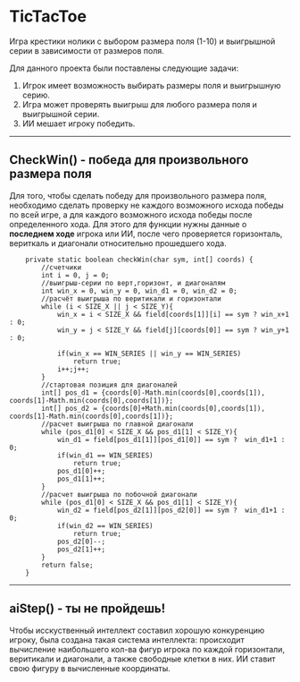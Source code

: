 ТicTacToe
===
Игра крестики нолики с выбором размера поля (1-10) и выигрышной серии в зависимости от размеров поля.

Для данного проекта были поставлены следующие задачи:

1) Игрок имеет возможность выбирать размеры поля и выигрышную серию.
2) Игра может проверять выигрыш для любого размера поля и выигрышной серии.
3) ИИ мешает игроку победить.
---
CheckWin() - победа для произвольного размера поля
---
Для того, чтобы сделать победу для произвольного размера поля, необходимо сделать проверку не каждого возможного исхода победы
по всей игре, а для каждого возможного исхода победы после определенного хода. Для этого для функции нужны данные о **последнем ходе** 
игрока или ИИ, после чего проверяется горизонталь, вериткаль и диагонали относительно прошедшего хода.  

```
    private static boolean checkWin(char sym, int[] coords) {
        //счетчики
        int i = 0, j = 0;
        //выигрыш-серии по верт,горизонт, и диагоналям
        int win_x = 0, win_y = 0, win_d1 = 0, win_d2 = 0;
        //расчёт выигрыша по веритикали и горизонтали
        while (i < SIZE_X || j < SIZE_Y){
            win_x = i < SIZE_X && field[coords[1]][i] == sym ? win_x+1 : 0;
            win_y = j < SIZE_Y && field[j][coords[0]] == sym ? win_y+1 : 0;

            if(win_x == WIN_SERIES || win_y == WIN_SERIES)
                return true;
            i++;j++;
        }
        //стартовая позиция для диагоналей
        int[] pos_d1 = {coords[0]-Math.min(coords[0],coords[1]), coords[1]-Math.min(coords[0],coords[1])};
        int[] pos_d2 = {coords[0]+Math.min(coords[0],coords[1]), coords[1]-Math.min(coords[0],coords[1])};
        //расчет выигрыша по главной диагонали
        while (pos_d1[0] < SIZE_X && pos_d1[1] < SIZE_Y){
            win_d1 = field[pos_d1[1]][pos_d1[0]] == sym ?  win_d1+1 : 0;
            if(win_d1 == WIN_SERIES)
                return true;
            pos_d1[0]++;
            pos_d1[1]++;
        }
        //расчет выигрыша по побочной диагонали
        while (pos_d1[0] < SIZE_X && pos_d1[1] < SIZE_Y){
            win_d2 = field[pos_d2[1]][pos_d2[0]] == sym ?  win_d1+1 : 0;
            if(win_d2 == WIN_SERIES)
                return true;
            pos_d2[0]--;
            pos_d2[1]++;
        }
        return false;
    }
```

---
aiStep() - ты не пройдешь!
---
Чтобы исскуственный интеллект составил хорошую конкуренцию игроку, была создана такая система интеллекта: происходит вычисление наибольшего кол-ва фигур игрока по каждой горизонтали, веритикали и диагонали, а также свободные клетки в них. ИИ ставит свою фигуру в вычисленные координаты.
